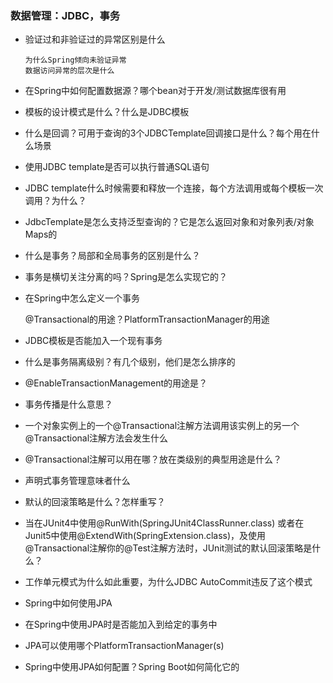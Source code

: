 ### 数据管理：JDBC，事务
- 验证过和非验证过的异常区别是什么
      
      为什么Spring倾向未验证异常
      数据访问异常的层次是什么
 - 在Spring中如何配置数据源？哪个bean对于开发/测试数据库很有用
 - 模板的设计模式是什么？什么是JDBC模板
 - 什么是回调？可用于查询的3个JDBCTemplate回调接口是什么？每个用在什么场景
 - 使用JDBC template是否可以执行普通SQL语句
 - JDBC template什么时候需要和释放一个连接，每个方法调用或每个模板一次调用？为什么？
 - JdbcTemplate是怎么支持泛型查询的？它是怎么返回对象和对象列表/对象Maps的
 - 什么是事务？局部和全局事务的区别是什么？
 - 事务是横切关注分离的吗？Spring是怎么实现它的？
 - 在Spring中怎么定义一个事务
      
      @Transactional的用途？PlatformTransactionManager的用途
 - JDBC模板是否能加入一个现有事务
 - 什么是事务隔离级别？有几个级别，他们是怎么排序的
 - @EnableTransactionManagement的用途是？
 - 事务传播是什么意思？
 - 一个对象实例上的一个@Transactional注解方法调用该实例上的另一个@Transactional注解方法会发生什么
 - @Transactional注解可以用在哪？放在类级别的典型用途是什么？
 - 声明式事务管理意味者什么
 - 默认的回滚策略是什么？怎样重写？
 - 当在JUnit4中使用@RunWith(SpringJUnit4ClassRunner.class) 或者在Junit5中使用@ExtendWith(SpringExtension.class)，及使用
   @Transactional注解你的@Test注解方法时，JUnit测试的默认回滚策略是什么？
 - 工作单元模式为什么如此重要，为什么JDBC AutoCommit违反了这个模式
 - Spring中如何使用JPA
 - 在Spring中使用JPA时是否能加入到给定的事务中
 - JPA可以使用哪个PlatformTransactionManager(s)
 - Spring中使用JPA如何配置？Spring Boot如何简化它的
 
 
 
